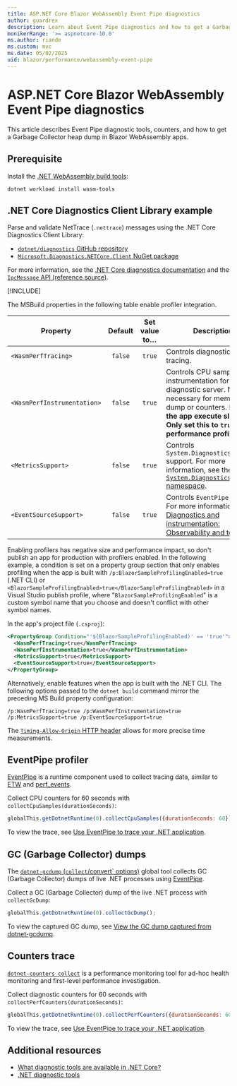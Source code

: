 ```yaml
---
title: ASP.NET Core Blazor WebAssembly Event Pipe diagnostics
author: guardrex
description: Learn about Event Pipe diagnostics and how to get a Garbage Collector heap dump in ASP.NET Core Blazor WebAssembly apps.
monikerRange: '>= aspnetcore-10.0'
ms.author: riande
ms.custom: mvc
ms.date: 05/02/2025
uid: blazor/performance/webassembly-event-pipe
---
```

# ASP.NET Core Blazor WebAssembly Event Pipe diagnostics

<!-- UPDATE 10.0 - Activate ...

[!INCLUDE[](~/includes/not-latest-version.md)]

-->

This article describes Event Pipe diagnostic tools, counters, and how to get a Garbage Collector heap dump in Blazor WebAssembly apps.

## Prerequisite

Install the [.NET WebAssembly build tools](xref:blazor/tooling/webassembly#net-webassembly-build-tools):

```dotnetcli
dotnet workload install wasm-tools
```

## .NET Core Diagnostics Client Library example

Parse and validate NetTrace (`.nettrace`) messages using the .NET Core Diagnostics Client Library:

* [`dotnet/diagnostics` GitHub repository](https://github.com/dotnet/diagnostics)
* [`Microsoft.Diagnostics.NETCore.Client` NuGet package](https://www.nuget.org/packages/Microsoft.Diagnostics.NETCore.Client)

For more information, see the [.NET Core diagnostics documentation](/dotnet/core/diagnostics/) and the [`IpcMessage` API (reference source)](https://github.com/dotnet/diagnostics/blob/main/src/Microsoft.Diagnostics.NETCore.Client/DiagnosticsIpc/IpcMessage.cs).

[!INCLUDE[](~/includes/aspnetcore-repo-ref-source-links.md)]

The MSBuild properties in the following table enable profiler integration.

Property | Default | Set value to&hellip; | Description
--- | :---: | :---: | ---
`<WasmPerfTracing>` | `false` | `true` | Controls diagnostic server tracing.
`<WasmPerfInstrumentation>` | `false` | `true` | Controls CPU sampling instrumentation for diagnostic server. Not necessary for memory dump or counters. **Makes the app execute slower. Only set this to `true` for performance profiling.**
`<MetricsSupport>` | `false` | `true` | Controls `System.Diagnostics.Metrics` support. For more information, see the [`System.Diagnostics.Metrics` namespace](/dotnet/api/system.diagnostics.metrics).
`<EventSourceSupport>` | `false`| `true` | Controls `EventPipe` support. For more information, see [Diagnostics and instrumentation: Observability and telemetry](/dotnet/core/deploying/native-aot/diagnostics#observability-and-telemetry).

Enabling profilers has negative size and performance impact, so don't publish an app for production with profilers enabled. In the following example, a condition is set on a property group section that only enables profiling when the app is built with `/p:BlazorSampleProfilingEnabled=true` (.NET CLI) or `<BlazorSampleProfilingEnabled>true</BlazorSampleProfilingEnabled>` in a Visual Studio publish profile, where "`BlazorSampleProfilingEnabled`" is a custom symbol name that you choose and doesn't conflict with other symbol names.

In the app's project file (`.csproj`):

```xml
<PropertyGroup Condition="'$(BlazorSampleProfilingEnabled)' == 'true'">
  <WasmPerfTracing>true</WasmPerfTracing>
  <WasmPerfInstrumentation>true</WasmPerfInstrumentation>
  <MetricsSupport>true</MetricsSupport>
  <EventSourceSupport>true</EventSourceSupport>
</PropertyGroup>
```

Alternatively, enable features when the app is built with the .NET CLI. The following options passed to the `dotnet build` command mirror the preceding MS Build property configuration:

```dotnetcli
/p:WasmPerfTracing=true /p:WasmPerfInstrumentation=true /p:MetricsSupport=true /p:EventSourceSupport=true
```

The [`Timing-Allow-Origin` HTTP header](https://developer.mozilla.org/docs/Web/HTTP/Reference/Headers/Timing-Allow-Origin) allows for more precise time measurements.

## EventPipe profiler

[EventPipe](/dotnet/core/diagnostics/eventpipe) is a runtime component used to collect tracing data, similar to [ETW](/windows/win32/etw/event-tracing-portal) and [perf_events](https://wikipedia.org/wiki/Perf_%28Linux%29).

Collect CPU counters for 60 seconds with `collectCpuSamples(durationSeconds)`:

```javascript
globalThis.getDotnetRuntime(0).collectCpuSamples({durationSeconds: 60});
```

To view the trace, see [Use EventPipe to trace your .NET application](/dotnet/core/diagnostics/eventpipe#use-eventpipe-to-trace-your-net-application).

## GC (Garbage Collector) dumps

The [`dotnet-gcdump` (`collect`/convert` options)](/dotnet/core/diagnostics/dotnet-gcdump) global tool collects GC (Garbage Collector) dumps of live .NET processes using [EventPipe](/dotnet/core/diagnostics/eventpipe).

Collect a GC (Garbage Collector) dump of the live .NET process with `collectGcDump`:

```javascript
globalThis.getDotnetRuntime(0).collectGcDump();
```

To view the captured GC dump, see [View the GC dump captured from dotnet-gcdump](/dotnet/core/diagnostics/dotnet-gcdump#view-the-gc-dump-captured-from-dotnet-gcdump).

## Counters trace

[`dotnet-counters collect`](/dotnet/core/diagnostics/dotnet-counters) is a performance monitoring tool for ad-hoc health monitoring and first-level performance investigation.

Collect diagnostic counters for 60 seconds with `collectPerfCounters(durationSeconds)`:

```javascript
globalThis.getDotnetRuntime(0).collectPerfCounters({durationSeconds: 60});
```

To view the trace, see [Use EventPipe to trace your .NET application](/dotnet/core/diagnostics/eventpipe#use-eventpipe-to-trace-your-net-application).

## Additional resources

* [What diagnostic tools are available in .NET Core?](/dotnet/core/diagnostics/)
* [.NET diagnostic tools](/dotnet/core/diagnostics/tools-overview)
